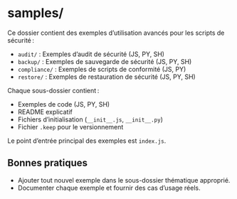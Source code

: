 # samples/

Ce dossier contient des exemples d’utilisation avancés pour les scripts de sécurité :
- `audit/` : Exemples d’audit de sécurité (JS, PY, SH)
- `backup/` : Exemples de sauvegarde de sécurité (JS, PY, SH)
- `compliance/` : Exemples de scripts de conformité (JS, PY)
- `restore/` : Exemples de restauration de sécurité (JS, PY, SH)

Chaque sous-dossier contient :
- Exemples de code (JS, PY, SH)
- README explicatif
- Fichiers d’initialisation (`__init__.js`, `__init__.py`)
- Fichier `.keep` pour le versionnement

Le point d’entrée principal des exemples est `index.js`.

## Bonnes pratiques
- Ajouter tout nouvel exemple dans le sous-dossier thématique approprié.
- Documenter chaque exemple et fournir des cas d’usage réels.

